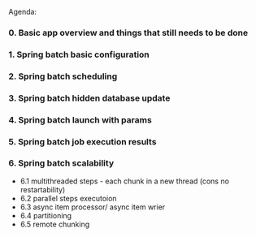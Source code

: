 Agenda:

### 0. Basic app overview and things that still needs to be done
### 1. Spring batch basic configuration 
### 2. Spring batch scheduling 
### 3. Spring batch hidden  database update
### 4. Spring batch launch with params 
### 5. Spring batch job execution results
### 6. Spring batch scalability 

* 6.1 multithreaded steps - each chunk in a new thread (cons no restartability)
* 6.2 parallel steps executoion
* 6.3 async item processor/ async item wrier
* 6.4 partitioning
* 6.5 remote chunking


